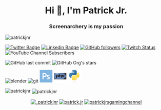 <h1 align="center">Hi 👋, I'm Patrick Jr.</h1>
<h3 align="center">Screenarchery is my passion</h3>

<p align="left"> <img src="https://komarev.com/ghpvc/?username=patrickjnr" alt="patrickjnr" /> </p>

[![Twitter Badge](https://img.shields.io/badge/-@_PatrickJnr-1ca0f1?style=for-the-badge&labelColor=1ca0f1&logo=twitter&logoColor=white&link=https://twitter.com/_PatrickJnr)](https://twitter.com/_PatrickJnr)
[![Linkedin Badge](https://img.shields.io/badge/-PatrickJnr-blue?style=for-the-badge&logo=Linkedin&logoColor=white&link=https://www.linkedin.com/in/grimtech/)](https://www.linkedin.com/in/grimtech/)
[![GitHub followers](https://img.shields.io/github/followers/patrickjnr?label=Follow&style=for-the-badge)](https://github.com/patrickjnr/?tab=follow)
[![Twitch Status](https://img.shields.io/twitch/status/patrickjr?style=for-the-badge)](https://www.twitch.tv/patrickjr)
![YouTube Channel Subscribers](https://img.shields.io/youtube/channel/subscribers/UCwfPBVK0edAFgUznniHFPsQ?style=for-the-badge)

![GitHub last commit](https://img.shields.io/github/last-commit/patrickjnr/patrickjnr?style=for-the-badge)
![GitHub Org's stars](https://img.shields.io/github/stars/patrickjnr?style=for-the-badge)

<p align="left">
<img src="https://download.blender.org/branding/community/blender_community_badge_white.svg" alt="blender" width="40" height="40"/>
<img src="https://www.vectorlogo.zone/logos/git-scm/git-scm-icon.svg" alt="git" width="40" height="40"/>
<img src="https://raw.githubusercontent.com/devicons/devicon/master/icons/photoshop/photoshop-plain.svg" alt="photoshop" width="40" height="40"/>
<img src="https://raw.githubusercontent.com/devicons/devicon/master/icons/php/php-original.svg" alt="php" width="40" height="40"/>
<img src="https://raw.githubusercontent.com/devicons/devicon/master/icons/python/python-original.svg" alt="python" width="40" height="40"/></p>



<p><img align="left" src="https://github-readme-stats.vercel.app/api/top-langs/?username=patrickjnr&layout=compact&hide=html" alt="patrickjnr" /></p>

<p>&nbsp;<img align="center" src="https://github-readme-stats.vercel.app/api?username=patrickjnr&show_icons=true" alt="patrickjnr" /></p>

<p align="center">
<a href="https://twitter.com/_patrickjnr" target="blank"><img align="center" src="https://cdn.jsdelivr.net/npm/simple-icons@3.0.1/icons/twitter.svg" alt="_patrickjnr" height="30" width="30" /></a>
<a href="https://instagram.com/patrick.jr" target="blank"><img align="center" src="https://cdn.jsdelivr.net/npm/simple-icons@3.0.1/icons/instagram.svg" alt="patrick.jr" height="30" width="30" /></a>
<a href="https://www.youtube.com/c/patrickjrsgamingchannel" target="blank"><img align="center" src="https://cdn.jsdelivr.net/npm/simple-icons@3.0.1/icons/youtube.svg" alt="patrickjrsgamingchannel" height="30" width="30" /></a>
</p>
